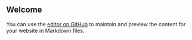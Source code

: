 ## Welcome

You can use the [editor on GitHub](https://github.com/fshequin/fshequin.github.io/edit/master/index.md) to maintain and preview the content for your website in Markdown files.

